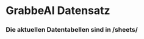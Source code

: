 








































































































































































































































































































































































































































# GrabbeAI Datensatz





### Die aktuellen Datentabellen sind in /sheets/



